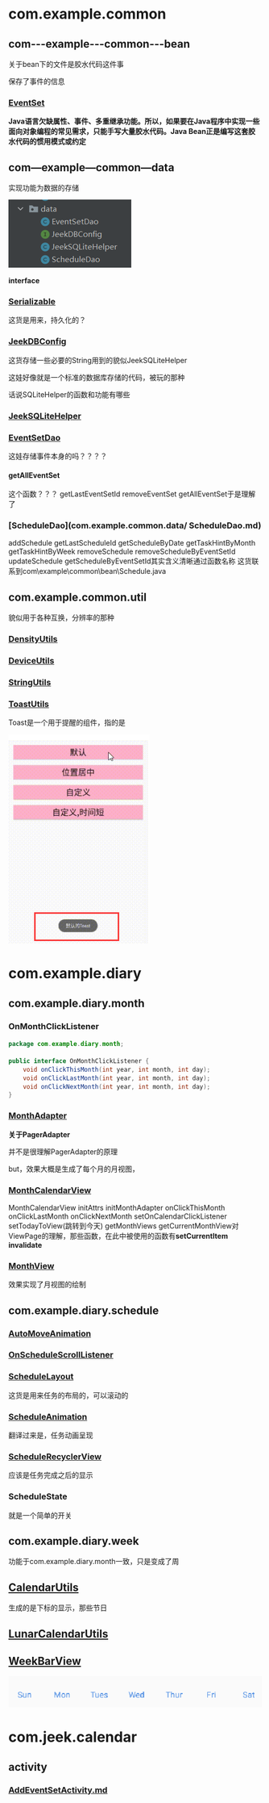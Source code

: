 # com.example.common

## com---example---common---bean

关于bean下的文件是胶水代码这件事

保存了事件的信息

### [EventSet](com.example.common.bean/EventSet.md)

**Java语言欠缺属性、事件、多重继承功能。所以，如果要在Java程序中实现一些面向对象编程的常见需求，只能手写大量胶水代码。Java Bean正是编写这套胶水代码的惯用模式或约定**

## com—example—common—data

实现功能为数据的存储

![image-20211124100649014](image/image-20211124100649014.png)

**interface**

### [Serializable](Serializable.md)

这货是用来，持久化的？

### [JeekDBConfig](com.example.common.data/JeekDBConfig.md)

这货存储一些必要的String用到的貌似JeekSQLiteHelper

这娃好像就是一个标准的数据库存储的代码，被玩的那种

话说SQLiteHelper的函数和功能有哪些

### [JeekSQLiteHelper](com.example.common.data/JeekSQLiteHelper.md)

### [EventSetDao](com.example.common.data/EventSetDao.md)

这娃存储事件本身的吗？？？？

#### getAllEventSet

这个函数？？？
getLastEventSetId		removeEventSet	getAllEventSet于是理解了

### [ScheduleDao](com.example.common.data/ ScheduleDao.md)

addSchedule
getLastScheduleId
getScheduleByDate
getTaskHintByMonth
getTaskHintByWeek
removeSchedule
removeScheduleByEventSetId
updateSchedule
getScheduleByEventSetId其实含义清晰通过函数名称
这货联系到com\example\common\bean\Schedule.java

## com.example.common.util

貌似用于各种互换，分辨率的那种

### [DensityUtils](com.example.common.util/DensityUtils.md)

### [DeviceUtils](com.example.common.util/DeviceUtils.md)


### [StringUtils](com.example.common.util/StringUtils.md)


### [ToastUtils](com.example.common.util/ToastUtils.md)

Toast是一个用于提醒的组件，指的是

![image-20211124151955067](image/image-20211124151955067.png)

# com.example.diary

## com.example.diary.month

### OnMonthClickListener

```java
package com.example.diary.month;

public interface OnMonthClickListener {
    void onClickThisMonth(int year, int month, int day);
    void onClickLastMonth(int year, int month, int day);
    void onClickNextMonth(int year, int month, int day);
}
```

### [MonthAdapter](com.example.diary\month\MonthAdapter.md)

**关于PagerAdapter**

并不是很理解PagerAdapter的原理

but，效果大概是生成了每个月的月视图，

### [MonthCalendarView](com.example.diary\month\MonthCalendarView.md)

MonthCalendarView	initAttrs	initMonthAdapter	onClickThisMonth	onClickLastMonth	onClickNextMonth	setOnCalendarClickListener	setTodayToView(跳转到今天)		getMonthViews	getCurrentMonthView对ViewPage的理解，那些函数，在此中被使用的函数有**setCurrentItem**	**invalidate**

### [MonthView](com.example.diary\month\MonthView.md)

效果实现了月视图的绘制

## com.example.diary.schedule

### [AutoMoveAnimation](com.example.diary\schedule\AutoMoveAnimation.md)

### [OnScheduleScrollListener](com.example.diary\schedule\OnScheduleScrollListener.md)
### [ScheduleLayout](com.example.diary\schedule\ScheduleLayout.md)

这货是用来任务的布局的，可以滚动的

### [ScheduleAnimation](com.example.diary\schedule\ScheduleAnimation.md)

翻译过来是，任务动画呈现

### [ScheduleRecyclerView](com.example.diary\schedule\ScheduleRecyclerView.md)

应该是任务完成之后的显示

### ScheduleState

就是一个简单的开关


## com.example.diary.week
功能于com.example.diary.month一致，只是变成了周

## [CalendarUtils](com.example.diary\CalendarUtils.md)

生成的是下标的显示，那些节日

## [LunarCalendarUtils](com.example.diary\LunarCalendarUtils.md)

## [WeekBarView](com.example.diary\WeekBarView.md)

![image-20211124212848874](image/image-20211124212848874.png)

# com.jeek.calendar

## activity
### [AddEventSetActivity.md](D:\code\AndroidStudio\Shedule_app1\代码解析\com.jeek.calendar\activity\AddEventSetActivity.md)





